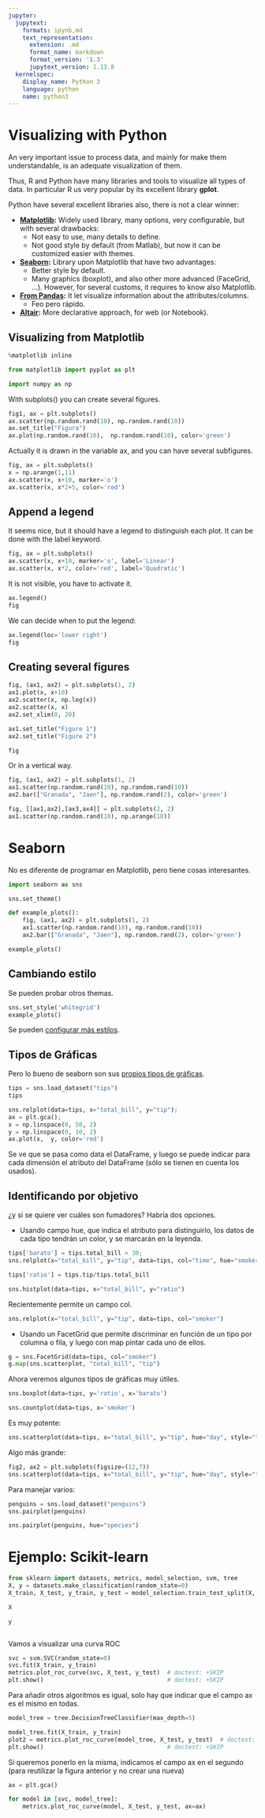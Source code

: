 ```yaml
---
jupyter:
  jupytext:
    formats: ipynb,md
    text_representation:
      extension: .md
      format_name: markdown
      format_version: '1.3'
      jupytext_version: 1.13.8
  kernelspec:
    display_name: Python 3
    language: python
    name: python3
---
```


# Visualizing with Python

An very important issue to process data, and mainly for make them understandable, is an adequate visualization of them.

Thus, R and Python have many libraries and tools to visualize all types of data. In particular R us very popular by its excellent library **gplot**.

Python have several excellent libraries also, there is not a clear winner:

- **[Matplotlib](https://matplotlib.org/):** Widely used library, many options, very configurable, but with several drawbacks:
   - Not easy to use, many details to define.
   - Not good style by default (from Matlab), but now it can be customized easier with themes.
- **[Seaborn](https://seaborn.pydata.org/):** Library upon Matplotlib that have two advantages:
   - Better style by default.
   - Many graphics (boxplot), and also other more advanced (FaceGrid, ...).
   However, for several customs, it requires to know also Matplotlib.
- **[From Pandas](https://pandas.pydata.org/docs/getting_started/intro_tutorials/04_plotting.html):** It let visualize information about the attributes/columns.
   - Feo pero rápido.
- **[Altair](https://altair-viz.github.io/):** More declarative approach, for web (or Notebook).


## Visualizing from Matplotlib

```python
%matplotlib inline
```

```python
from matplotlib import pyplot as plt
```

```python
import numpy as np
```

With subplots() you can create several figures.

```python
fig1, ax = plt.subplots()
ax.scatter(np.random.rand(10), np.random.rand(10))
ax.set_title("Figura")
ax.plot(np.random.rand(10),  np.random.rand(10), color='green')
```
Actually it is drawn in the variable ax, and you can have several subfigures.

```python
fig, ax = plt.subplots()
x = np.arange(1,11)
ax.scatter(x, x+10, marker='o')
ax.scatter(x, x*2+5, color='red')
```

## Append a legend

It seems nice, but it should have a legend to distinguish each plot. It can be done with the  label keyword.

```python
fig, ax = plt.subplots()
ax.scatter(x, x+10, marker='o', label='Linear')
ax.scatter(x, x*2, color='red', label='Quadratic')
```

It is not visible, you have to activate it.

```python
ax.legend()
fig
```
We can decide when to put the legend:

```python
ax.legend(loc='lower right')
fig
```
## Creating several figures

```python
fig, (ax1, ax2) = plt.subplots(1, 2)
ax1.plot(x, x+10)
ax2.scatter(x, np.log(x))
ax2.scatter(x, x)
ax2.set_xlim(0, 20)
```

```python
ax1.set_title("Figure 1")
ax2.set_title("Figure 2")
```

```python
fig
```

Or in a vertical way.

```python
fig, (ax1, ax2) = plt.subplots(1, 2)
ax1.scatter(np.random.rand(10), np.random.rand(10))
ax2.bar(["Granada", "Jaen"], np.random.rand(2), color='green')
```

```python
fig, [[ax1,ax2],[ax3,ax4]] = plt.subplots(2, 2)
ax1.scatter(np.random.rand(10), np.arange(10))
```

# Seaborn

No es diferente de programar en Matplotlib, pero tiene cosas interesantes.

```python
import seaborn as sns
```

```python
sns.set_theme()
```

```python
def example_plots():
    fig, (ax1, ax2) = plt.subplots(1, 2)
    ax1.scatter(np.random.rand(10), np.random.rand(10))
    ax2.bar(["Granada", "Jaen"], np.random.rand(2), color='green')
```

```python
example_plots()
```

## Cambiando estilo


Se pueden probar otros themas.

```python
sns.set_style('whitegrid')
example_plots()
```

Se pueden [configurar más estilos](https://seaborn.pydata.org/tutorial/aesthetics.html).


## Tipos de Gráficas


Pero lo bueno de seaborn son sus [propios tipos de gráficas](http://seaborn.pydata.org/tutorial.html).

```python
tips = sns.load_dataset("tips")
tips
```

```python
sns.relplot(data=tips, x="total_bill", y="tip");
ax = plt.gca();
x = np.linspace(0, 50, 2)
y = np.linspace(0, 10, 2)
ax.plot(x,  y, color='red')
```

Se ve que se pasa como data el DataFrame, y luego se puede indicar para cada dimensión el atributo del DataFrame (sólo se tienen en cuenta los usados).


## Identificando por objetivo


¿y si se quiere ver cuáles son fumadores? Habría dos opciones.


- Usando campo hue, que indica el atributo para distinguirlo, los datos de cada tipo tendrán un color, y se marcarán en la leyenda.

```python
tips['barato'] = tips.total_bill > 30;
sns.relplot(x="total_bill", y="tip", data=tips, col="time", hue="smoker", style="sex")
```

```python
tips['ratio'] = tips.tip/tips.total_bill
```

```python
sns.histplot(data=tips, x="total_bill", y="ratio")
```

Recientemente permite un campo col.

```python
sns.relplot(x="total_bill", y="tip", data=tips, col="smoker")
```

- Usando un FacetGrid que permite discriminar en función de un tipo por columna o fila, y luego con map pintar cada uno de ellos.

```python
g = sns.FacetGrid(data=tips, col="smoker")
g.map(sns.scatterplot, "total_bill", "tip")
```

Ahora veremos algunos tipos de gráficas muy útiles.

```python
sns.boxplot(data=tips, y='ratio', x='barato')
```

```python
sns.countplot(data=tips, x='smoker')
```

Es muy potente:

```python
sns.scatterplot(data=tips, x="total_bill", y="tip", hue="day", style="time")
```

Algo más grande:

```python
fig2, ax2 = plt.subplots(figsize=(12,7))
sns.scatterplot(data=tips, x="total_bill", y="tip", hue="day", style="time", ax=ax2)
```

Para manejar varios:

```python
penguins = sns.load_dataset("penguins")
sns.pairplot(penguins)
```

```python
sns.pairplot(penguins, hue="species")
```

# Ejemplo: Scikit-learn

```python
from sklearn import datasets, metrics, model_selection, svm, tree
X, y = datasets.make_classification(random_state=0)
X_train, X_test, y_train, y_test = model_selection.train_test_split(X, y, random_state=0)
```

```python
X
```

```python
y
```

```python

```

Vamos a visualizar una curva ROC

```python
svc = svm.SVC(random_state=0)
svc.fit(X_train, y_train)
metrics.plot_roc_curve(svc, X_test, y_test)  # doctest: +SKIP
plt.show()                                   # doctest: +SKIP
```

Para añadir otros algoritmos es igual, solo hay que indicar que el campo ax es el mismo en todas.

```python
model_tree = tree.DecisionTreeClassifier(max_depth=5)
```

```python
model_tree.fit(X_train, y_train)
plot2 = metrics.plot_roc_curve(model_tree, X_test, y_test)  # doctest: +SKIP
plt.show()                                   # doctest: +SKIP
```

Si queremos ponerlo en la misma, indicamos el campo ax en el segundo (para reutilizar la figura anterior y no crear una nueva)

```python
ax = plt.gca()

for model in [svc, model_tree]:
    metrics.plot_roc_curve(model, X_test, y_test, ax=ax)  
```
